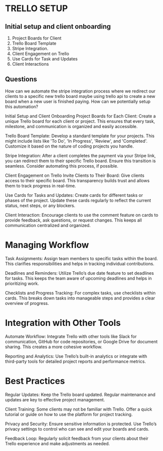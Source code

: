 # TRELLO SETUP

## Initial setup and client onboarding

1. Project Boards for Client
2. Trello Board Template
3. Stripe Integration.
4. Client Engagement on Trello
5. Use Cards for Task and Updates
6. Client Interactions

## Questions

How can we automate the stripe integration process where we redirect our clients to a specific new trello board maybe using trello api to create a new board when a new user is finished paying. How can we potentially setup this automation?

Initial Setup and Client Onboarding
Project Boards for Each Client: Create a unique Trello board for each client or project. This ensures that every task, milestone, and communication is organized and easily accessible.

Trello Board Template: Develop a standard template for your projects. This might include lists like 'To Do', 'In Progress', 'Review', and 'Completed'. Customize it based on the nature of coding projects you handle.

Stripe Integration: After a client completes the payment via your Stripe link, you can redirect them to their specific Trello board. Ensure this transition is seamless. Consider automating this process, if possible.

Client Engagement on Trello
Invite Clients to Their Board: Give clients access to their specific board. This transparency builds trust and allows them to track progress in real-time.

Use Cards for Tasks and Updates: Create cards for different tasks or phases of the project. Update these cards regularly to reflect the current status, next steps, or any blockers.

Client Interaction: Encourage clients to use the comment feature on cards to provide feedback, ask questions, or request changes. This keeps all communication centralized and organized.

# Managing Workflow

Task Assignments: Assign team members to specific tasks within the board. This clarifies responsibilities and helps in tracking individual contributions.

Deadlines and Reminders: Utilize Trello’s due date feature to set deadlines for tasks. This keeps the team aware of upcoming deadlines and helps in prioritizing work.

Checklists and Progress Tracking: For complex tasks, use checklists within cards. This breaks down tasks into manageable steps and provides a clear overview of progress.

# Integration with Other Tools

Automate Workflow: Integrate Trello with other tools like Slack for communication, GitHub for code repositories, or Google Drive for document sharing. This creates a more cohesive workflow.

Reporting and Analytics: Use Trello’s built-in analytics or integrate with third-party tools for detailed project reports and performance metrics.

# Best Practices

Regular Updates: Keep the Trello board updated. Regular maintenance and updates are key to effective project management.

Client Training: Some clients may not be familiar with Trello. Offer a quick tutorial or guide on how to use the platform for project tracking.

Privacy and Security: Ensure sensitive information is protected. Use Trello’s privacy settings to control who can see and edit your boards and cards.

Feedback Loop: Regularly solicit feedback from your clients about their Trello experience and make adjustments as needed.
